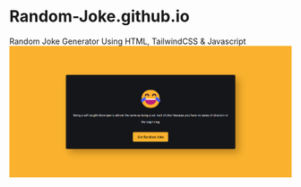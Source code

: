 # Random-Joke.github.io
Random Joke Generator Using HTML, TailwindCSS &amp; Javascript
![](Screenshott.png)
